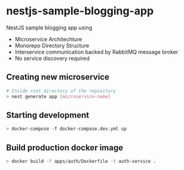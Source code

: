 # nestjs-sample-blogging-app

NestJS sample blogging app using

- Microservice Architechture
- Monorepo Directory Structure
- Interservice communication backed by RabbitMQ message broker
- No service discovery required

## Creating new microservice

```sh
# Inside root directory of the repository
> nest generate app [microservice-name]
```

## Starting development

```sh
> docker-compose -f docker-compose.dev.yml up
```

## Build production docker image

```sh
> docker build -f apps/auth/Dockerfile -t auth-service .
```
